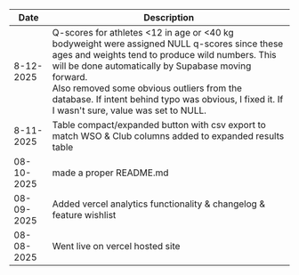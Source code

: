| Date        | Description                          |
| ----------- | ---------------------------------- |
|8-12-2025|Q-scores for athletes <12 in age or <40 kg bodyweight were assigned NULL q-scores since these ages and weights tend to produce wild numbers. This will be done automatically by Supabase moving forward. <br> Also removed some obvious outliers from the database. If intent behind typo was obvious, I fixed it. If I wasn't sure, value was set to NULL.|
8-11-2025|Table compact/expanded button with csv export to match WSO & Club columns added to expanded results table|
| 08-10-2025  | made a proper README.md |
| 08-09-2025  | Added vercel analytics functionality & changelog & feature wishlist|
| 08-08-2025  | Went live on vercel hosted site   |
